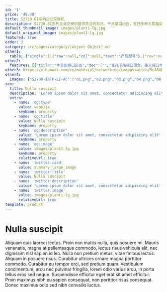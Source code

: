 ```yaml
---
id: '1'
price: '49.40'
title: S2720-EI系列企业交换机
description: S2720-EI系列企业交换机提供灵活的百兆、千兆端口组合，支持多种三层路由协议，具备更高性能和更丰富的业务处理能力，可作为Client接入SVF超级虚拟交换网，广泛应用于企业园区接入、百兆到桌面千兆上行等多种应用场景。
default_thumbnail_image: images/plant1-lg.jpg
default_original_image: images/plant1-lg.jpg
featured: true
order: 3
category: src/pages/category/[object Object].md
other1: 
  table: {"single":[[{"row":null,"col":null,"text":"产品型号"},{"row":null,"col":null,"text":"S2720-12TP-EI\nS2720-12TP-PWR-EI"},{"row":null,"col":null,"text":"S2720-28TP-PWR-EI-L\nS2720-28TP-EI\nS2720-28TP-PWR-EI"},{"row":null,"col":null,"text":"S2720-52TP-EI\nS2720-52TP-PWR-EI"}],[{"row":null,"col":null,"text":"交换容量"},{"row":null,"col":null,"text":"128Gbps"},{"row":null,"col":null,"text":"128Gbps"},{"row":null,"col":null,"text":"336Gbps"}],[{"row":null,"col":null,"text":"包转发率"},{"row":null,"col":null,"text":"12.6Mpps"},{"row":null,"col":null,"text":"20.4Mpps"},{"row":null,"col":null,"text":"34.8Mpps"}],[{"row":null,"col":null,"text":"固定端口"},{"row":null,"col":null,"text":"下行4个百兆，4个千兆端口\n上行4个千兆端口"},{"row":null,"col":null,"text":"下行16个百兆，8个千兆端口\n上行4个千兆端口"},{"row":null,"col":null,"text":"下行32个百兆，16个千兆端口\n上行4个千兆端口"}],[{"row":null,"col":null,"text":"MAC特性"},{"row":null,"col":"3","text":"支持16K MAC地址\n支持MAC地址自动学习和老化\n支持静态、动态、黑洞MAC表项\n支持接口MAC地址学习个数限制"}],[{"row":null,"col":null,"text":"VLAN特性"},{"row":null,"col":"3","text":"支持4K个VLAN\n支持基于MAC/协议/IP子网/策略/端口的VLAN\n支持基于端口的QinQ"}],[{"row":null,"col":null,"text":"IP路由"},{"row":null,"col":"3","text":"静态路由\n支持RIP、RIPng，OSPF协议"}],[{"row":null,"col":null,"text":"互通性"},{"row":null,"col":"3","text":"VBST基于VLAN生成树协议（和PVST/PVST+/RPVST 互通）\nLNP 链路类型协商协议（和DTP相似功能）\nVCMP VLAN集中管理协议（和VTP相似功能）\n\n详细的互联互通认证与报告，请访问这里。"}]]}
other2:
  features: [{"title":"丰富的端口形态","dec":["","百兆千兆端口混合，接入端口丰富",""]},{"title":"智能堆叠","dec":["","iStack智能堆叠提升交换机可靠性、可扩展性，堆叠后的逻辑系统可统一配置管理，大大降低系统运维的成本",""]},{"title":"高性能","dec":["","支持RIP、OSPF特性，路由性能在百兆交换机领域拥有领先地位",""]}]
other3: https://e.huawei.com/cn/material/networking/campusswitch/9c184be712c647bda3f31ac8d1fb0895
other4:
  images: {"S2700-18TP-EI-AC":["01.png","02.png","03.png","04.png","08.png"]}
seo:
  title: Nulla suscipit
  description: 'Lorem ipsum dolor sit amet, consectetur adipiscing elit'
  extra:
    - name: 'og:type'
      value: website
      keyName: property
    - name: 'og:title'
      value: Nulla suscipit
      keyName: property
    - name: 'og:description'
      value: 'Lorem ipsum dolor sit amet, consectetur adipiscing elit'
      keyName: property
    - name: 'og:image'
      value: images/plant1-lg.jpg
      keyName: property
      relativeUrl: true
    - name: 'twitter:card'
      value: summary_large_image
    - name: 'twitter:title'
      value: Nulla suscipit
    - name: 'twitter:description'
      value: 'Lorem ipsum dolor sit amet, consectetur adipiscing elit'
    - name: 'twitter:image'
      value: images/plant1-lg.jpg
      relativeUrl: true
template: product
---
```


# Nulla suscipit

Aliquam quis laoreet lectus. Proin non mattis nulla, quis posuere mi. Mauris venenatis, magna at pellentesque commodo, lectus risus vehicula elit, nec dignissim nisl sapien id leo. Nulla non pretium metus, vitae finibus lectus. Aliquam in posuere risus. Curabitur ultrices ornare magna porttitor commodo. Curabitur eu tempor orci, sed pretium quam. Vestibulum condimentum, arcu nec pulvinar fringilla, lorem odio varius arcu, in porta tellus eros sed neque. Suspendisse efficitur eget erat sit amet efficitur. Proin maximus nibh eu sapien consequat, non porttitor risus consequat. Donec maximus odio sed nibh convallis luctus.